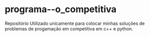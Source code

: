 # programa--o_competitiva
Repositório Utilizado unicamente para colocar minhas soluções de problemas de progamação em competitiva em c++ e python.
